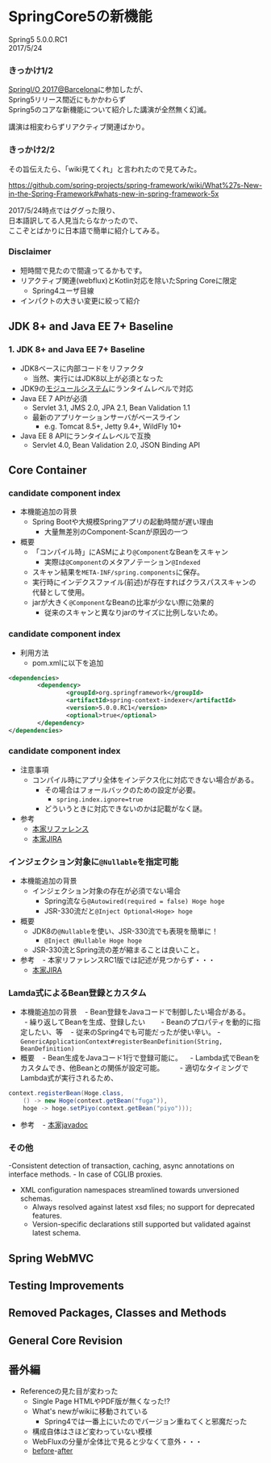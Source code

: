 SpringCore5の新機能
=====
 
Spring5 5.0.0.RC1  
2017/5/24


### きっかけ1/2

[SpringI/O 2017@Barcelona](http://2017.springio.net/)に参加したが、  
Spring5リリース間近にもかかわらず  
Spring5のコアな新機能について紹介した講演が全然無く幻滅。  

講演は相変わらずリアクティブ関連ばかり。

### きっかけ2/2

その旨伝えたら、「wiki見てくれ」と言われたので見てみた。

https://github.com/spring-projects/spring-framework/wiki/What%27s-New-in-the-Spring-Framework#whats-new-in-spring-framework-5x

2017/5/24時点ではググった限り、  
日本語訳してる人見当たらなかったので、  
ここぞとばかりに日本語で簡単に紹介してみる。

### Disclaimer

* 短時間で見たので間違ってるかもです。
* リアクティブ関連(webflux)とKotlin対応を除いたSpring Coreに限定
    * Spring4ユーザ目線
* インパクトの大きい変更に絞って紹介


JDK 8+ and Java EE 7+ Baseline
---

### 1. JDK 8+ and Java EE 7+ Baseline
- JDK8ベースに内部コードをリファクタ
    - 当然、実行にはJDK8以上が必須となった
- JDK9の[モジュールシステム](https://www.infoq.com/jp/news/2017/05/jigsaw-public-review)にランタイムレベルで対応
- Java EE 7 APIが必須
    - Servlet 3.1, JMS 2.0, JPA 2.1, Bean Validation 1.1
    - 最新のアプリケーションサーバがベースライン
        - e.g. Tomcat 8.5+, Jetty 9.4+, WildFly 10+
- Java EE 8 APIにランタイムレベルで互換
    - Servlet 4.0, Bean Validation 2.0, JSON Binding API


Core Container
---

### candidate component index
- 本機能追加の背景
    - Spring Bootや大規模Springアプリの起動時間が遅い理由
        - 大量無差別のComponent-Scanが原因の一つ
- 概要
    - 「コンパイル時」にASMにより``@Component``なBeanをスキャン
        - 実際は``@Component``のメタアノテーション``@Indexed``
    - スキャン結果を``META-INF/spring.components``に保存。
    - 実行時にインデクスファイル(前述)が存在すればクラスパススキャンの代替として使用。
    - jarが大きく``@Component``なBeanの比率が少ない際に効果的
        - 従来のスキャンと異なりjarのサイズに比例しないため。

### candidate component index
- 利用方法
    - pom.xmlに以下を追加

```xml
<dependencies>
        <dependency>
                <groupId>org.springframework</groupId>
                <artifactId>spring-context-indexer</artifactId>
                <version>5.0.0.RC1</version>
                <optional>true</optional>
        </dependency>
</dependencies>
```

### candidate component index
- 注意事項
    - コンパイル時にアプリ全体をインデクス化に対応できない場合がある。
        - その場合はフォールバックのための設定が必要。
            - ``spring.index.ignore=true``
        - どういうときに対応できないのかは記載がなく謎。
- 参考
    - [本家リファレンス](https://docs.spring.io/spring/docs/5.0.0.RC1/spring-framework-reference/core.html#beans-scanning-index)
    - [本家JIRA](https://jira.spring.io/browse/SPR-11890)


### インジェクション対象に``@Nullable``を指定可能
- 本機能追加の背景
    - インジェクション対象の存在が必須でない場合
        - Spring流なら``@Autowired(required = false) Hoge hoge``
        - JSR-330流だと``@Inject Optional<Hoge> hoge``
- 概要
    - JDK8の``@Nullable``を使い、JSR-330流でも表現を簡単に！
        - ``@Inject @Nullable Hoge hoge``
    - JSR-330流とSpring流の差が縮まることは良いこと。
- 参考
    - 本家リファレンスRC1版では記述が見つからず・・・
    - [本家JIRA](https://jira.spring.io/browse/SPR-15028)

### Lamda式によるBean登録とカスタム

 - 本機能追加の背景
     - Bean登録をJavaコードで制御したい場合がある。
         - 繰り返してBeanを生成、登録したい
         - Beanのプロパティを動的に指定したい、等
     - 従来のSpring4でも可能だったが使い辛い。
         - ``GenericApplicationContext#registerBeanDefinition(String, BeanDefinition)``
 - 概要
     - Bean生成をJavaコード1行で登録可能に。
     - Lambda式でBeanをカスタムでき、他Beanとの関係が設定可能。
         - 適切なタイミングでLambda式が実行されるため、
    
```java
context.registerBean(Hoge.class,
    () -> new Hoge(context.getBean("fuga")),
    hoge -> hoge.setPiyo(context.getBean("piyo")));
```

- 参考
    - [本家javadoc](http://docs.spring.io/spring/docs/5.0.0.RC1/javadoc-api/org/springframework/context/support/GenericApplicationContext.html#registerBean-java.lang.Class-java.util.function.Supplier-org.springframework.beans.factory.config.BeanDefinitionCustomizer...-)

### その他
-Consistent detection of transaction, caching, async annotations on interface methods.
    - In case of CGLIB proxies.
- XML configuration namespaces streamlined towards unversioned schemas.
    - Always resolved against latest xsd files; no support for deprecated features.
    - Version-specific declarations still supported but validated against latest schema.

Spring WebMVC
---

Testing Improvements
---

Removed Packages, Classes and Methods
---

General Core Revision
---

番外編
---

- Referenceの見た目が変わった
    - Single Page HTMLやPDF版が無くなった!?
    - What's newがwikiに移動されている
        - Spring4では一番上にいたのでバージョン重ねてくと邪魔だった
    - 構成自体はさほど変わっていない模様
    - WebFluxの分量が全体比で見ると少なくて意外・・・
    - [before](https://docs.spring.io/spring/docs/4.3.x/spring-framework-reference/htmlsingle/)-[after](https://docs.spring.io/spring/docs/5.0.0.RC1/spring-framework-reference/)
